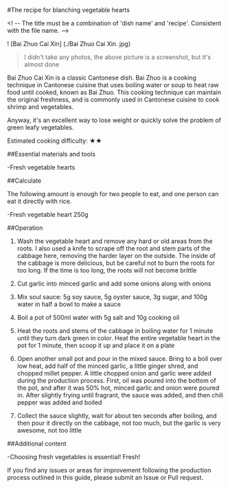 #The recipe for blanching vegetable hearts

<! -- The title must be a combination of 'dish name' and 'recipe'. Consistent with the file name.  -->

! [Bai Zhuo Cai Xin] (./Bai Zhuo Cai Xin. jpg)

>I didn't take any photos, the above picture is a screenshot, but it's almost done

Bai Zhuo Cai Xin is a classic Cantonese dish. Bai Zhuo is a cooking technique in Cantonese cuisine that uses boiling water or soup to heat raw food until cooked, known as Bai Zhuo. This cooking technique can maintain the original freshness, and is commonly used in Cantonese cuisine to cook shrimp and vegetables.

Anyway, it's an excellent way to lose weight or quickly solve the problem of green leafy vegetables.

Estimated cooking difficulty: ★★

##Essential materials and tools

-Fresh vegetable hearts

##Calculate

The following amount is enough for two people to eat, and one person can eat it directly with rice.

-Fresh vegetable heart 250g

##Operation

1. Wash the vegetable heart and remove any hard or old areas from the roots. I also used a knife to scrape off the root and stem parts of the cabbage here, removing the harder layer on the outside. The inside of the cabbage is more delicious, but be careful not to burn the roots for too long. If the time is too long, the roots will not become brittle

2. Cut garlic into minced garlic and add some onions along with onions

3. Mix soul sauce: 5g soy sauce, 5g oyster sauce, 3g sugar, and 100g water in half a bowl to make a sauce

4. Boil a pot of 500ml water with 5g salt and 10g cooking oil

5. Heat the roots and stems of the cabbage in boiling water for 1 minute until they turn dark green in color. Heat the entire vegetable heart in the pot for 1 minute, then scoop it up and place it on a plate

6. Open another small pot and pour in the mixed sauce. Bring to a boil over low heat, add half of the minced garlic, a little ginger shred, and chopped millet pepper. A little chopped onion and garlic were added during the production process. First, oil was poured into the bottom of the pot, and after it was 50% hot, minced garlic and onion were poured in. After slightly frying until fragrant, the sauce was added, and then chili pepper was added and boiled

7. Collect the sauce slightly, wait for about ten seconds after boiling, and then pour it directly on the cabbage, not too much, but the garlic is very awesome, not too little

##Additional content

-Choosing fresh vegetables is essential! Fresh!

If you find any issues or areas for improvement following the production process outlined in this guide, please submit an Issue or Pull request.